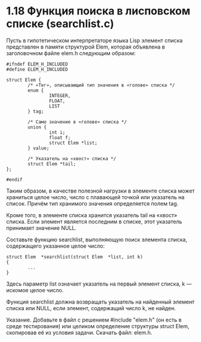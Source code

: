 # 1.18 Функция поиска в лисповском списке (searchlist.c)
Пусть в гипотетическом интерпретаторе языка Lisp элемент списка представлен в памяти структурой Elem, которая объявлена в заголовочном файле elem.h следующим образом:
```
#ifndef ELEM_H_INCLUDED
#define ELEM_H_INCLUDED

struct Elem {
        /* «Тег», описывающий тип значения в «головe» списка */
        enum {
                INTEGER,
                FLOAT,
                LIST
        } tag;

        /* Само значение в «голове» списка */
        union {
                int i;
                float f;
                struct Elem *list;
        } value;

        /* Указатель на «хвост» списка */
        struct Elem *tail;
};

#endif
```
Таким образом, в качестве полезной нагрузки в элементе списка может храниться целое число, число с плавающей точкой или указатель на список. Причём тип хранимого значения определяется полем tag.

Кроме того, в элементе списка хранится указатель tail на «хвост» списка. Если элемент является последним в списке, этот указатель принимает значение NULL.

Составьте функцию searchlist, выполняющую поиск элемента списка, содержащего указанное целое число:
```
struct Elem  *searchlist(struct Elem  *list, int k)
{
        ...
}
```
Здесь параметр list означает указатель на первый элемент списка, k — искомое целое число.

Функция searchlist должна возвращать указатель на найденный элемент списка или NULL, если элемент, содержащий число k, не найден.

Указание. Добавьте в файл с решением #include "elem.h" (он есть в среде тестирования) или целиком определение структуры struct Elem, скопировав её из условия задачи. Скачать файл: elem.h. 
